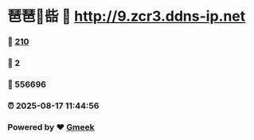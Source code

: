 # 琶琶🔭啙 :link: http://9.zcr3.ddns-ip.net 
### :page_facing_up: [210](http://9.zcr3.ddns-ip.net/tag.html) 
### :speech_balloon: 2 
### :hibiscus: 556696 
### :alarm_clock: 2025-08-17 11:44:56 
### Powered by :heart: [Gmeek](https://github.com/Meekdai/Gmeek)
